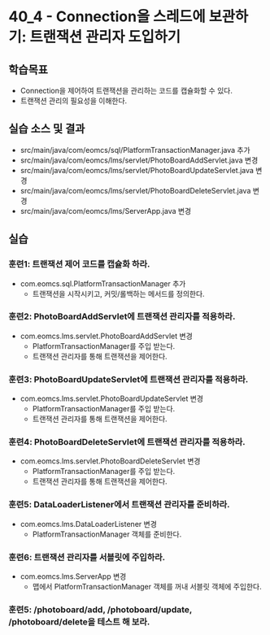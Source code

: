 # 40_4 - Connection을 스레드에 보관하기: 트랜잭션 관리자 도입하기

## 학습목표

- Connection을 제어하여 트랜잭션을 관리하는 코드를 캡슐화할 수 있다.
- 트랜잭션 관리의 필요성을 이해한다.

## 실습 소스 및 결과

- src/main/java/com/eomcs/sql/PlatformTransactionManager.java 추가
- src/main/java/com/eomcs/lms/servlet/PhotoBoardAddServlet.java 변경
- src/main/java/com/eomcs/lms/servlet/PhotoBoardUpdateServlet.java 변경
- src/main/java/com/eomcs/lms/servlet/PhotoBoardDeleteServlet.java 변경
- src/main/java/com/eomcs/lms/ServerApp.java 변경

## 실습  

### 훈련1: 트랜잭션 제어 코드를 캡슐화 하라.

- com.eomcs.sql.PlatformTransactionManager 추가
  - 트랜잭션을 시작시키고, 커밋/롤백하는 메서드를 정의한다.
  
  
### 훈련2: PhotoBoardAddServlet에 트랜잭션 관리자를 적용하라.

- com.eomcs.lms.servlet.PhotoBoardAddServlet 변경
  - PlatformTransactionManager를 주입 받는다.
  - 트랜잭션 관리자를 통해 트랜잭션을 제어한다.
  
### 훈련3: PhotoBoardUpdateServlet에 트랜잭션 관리자를 적용하라.

- com.eomcs.lms.servlet.PhotoBoardUpdateServlet 변경
  - PlatformTransactionManager를 주입 받는다.
  - 트랜잭션 관리자를 통해 트랜잭션을 제어한다.
  
### 훈련4: PhotoBoardDeleteServlet에 트랜잭션 관리자를 적용하라.

- com.eomcs.lms.servlet.PhotoBoardDeleteServlet 변경
  - PlatformTransactionManager를 주입 받는다.
  - 트랜잭션 관리자를 통해 트랜잭션을 제어한다.

### 훈련5: DataLoaderListener에서 트랜잭션 관리자를 준비하라.

- com.eomcs.lms.DataLoaderListener 변경
  - PlatformTransactionManager 객체를 준비한다.

### 훈련6: 트랜잭션 관리자를 서블릿에 주입하라.

- com.eomcs.lms.ServerApp 변경
  - 맵에서 PlatformTransactionManager 객체를 꺼내 서블릿 객체에 주입한다.
  
### 훈련5: /photoboard/add, /photoboard/update, /photoboard/delete을 테스트 해 보라.